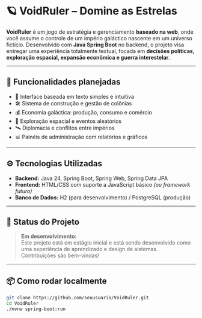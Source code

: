 # 🪐 VoidRuler – Domine as Estrelas

**VoidRuler** é um jogo de estratégia e gerenciamento **baseado na web**, onde você assume o controle de um império galáctico nascente em um universo fictício. Desenvolvido com **Java Spring Boot** no backend, o projeto visa entregar uma experiência totalmente textual, focada em **decisões políticas, exploração espacial, expansão econômica e guerra interestelar**.

---

## 🚀 Funcionalidades planejadas

- 🌌 Interface baseada em texto simples e intuitiva  
- 🛠️ Sistema de construção e gestão de colônias  
- 💰 Economia galáctica: produção, consumo e comércio  
- 🔭 Exploração espacial e eventos aleatórios  
- 🛰️ Diplomacia e conflitos entre impérios  
- 📊 Painéis de administração com relatórios e gráficos  

---

## ⚙️ Tecnologias Utilizadas

- **Backend:** Java 24, Spring Boot, Spring Web, Spring Data JPA  
- **Frontend:** HTML/CSS com suporte a JavaScript básico *(ou framework futuro)*  
- **Banco de Dados:** H2 (para desenvolvimento) / PostgreSQL (produção)  

---

## 🧪 Status do Projeto

> **Em desenvolvimento:**  
> Este projeto está em estágio inicial e está sendo desenvolvido como uma experiência de aprendizado e design de sistemas.  
> Contribuições são bem-vindas!

---

## 📦 Como rodar localmente

```bash
git clone https://github.com/seuusuario/VoidRuler.git
cd VoidRuler
./mvnw spring-boot:run
